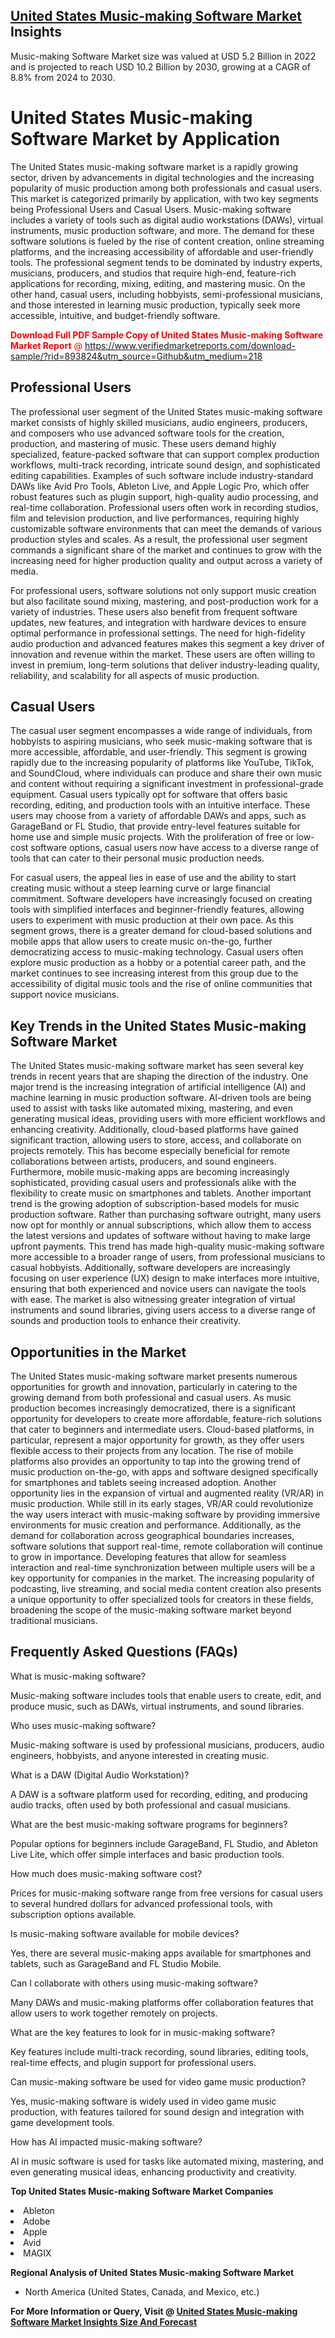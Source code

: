 <h2><a href="https://www.verifiedmarketreports.com/download-sample/?rid=893824&amp;utm_source=Github&amp;utm_medium=218" target="_blank">United States Music-making Software Market</a> Insights</h2><p>Music-making Software Market size was valued at USD 5.2 Billion in 2022 and is projected to reach USD 10.2 Billion by 2030, growing at a CAGR of 8.8% from 2024 to 2030.</p><p><h1>United States Music-making Software Market by Application</h1> <p>The United States music-making software market is a rapidly growing sector, driven by advancements in digital technologies and the increasing popularity of music production among both professionals and casual users. This market is categorized primarily by application, with two key segments being Professional Users and Casual Users. Music-making software includes a variety of tools such as digital audio workstations (DAWs), virtual instruments, music production software, and more. The demand for these software solutions is fueled by the rise of content creation, online streaming platforms, and the increasing accessibility of affordable and user-friendly tools. The professional segment tends to be dominated by industry experts, musicians, producers, and studios that require high-end, feature-rich applications for recording, mixing, editing, and mastering music. On the other hand, casual users, including hobbyists, semi-professional musicians, and those interested in learning music production, typically seek more accessible, intuitive, and budget-friendly software. <p><span class=""><span style="color: #ff0000;"><strong>Download Full PDF Sample Copy of United States Music-making Software Market Report</strong> @ </span><a href="https://www.verifiedmarketreports.com/download-sample/?rid=893824&amp;utm_source=Github&amp;utm_medium=218" target="_blank">https://www.verifiedmarketreports.com/download-sample/?rid=893824&amp;utm_source=Github&amp;utm_medium=218</a></span></p></p> <h2>Professional Users</h2> <p>The professional user segment of the United States music-making software market consists of highly skilled musicians, audio engineers, producers, and composers who use advanced software tools for the creation, production, and mastering of music. These users demand highly specialized, feature-packed software that can support complex production workflows, multi-track recording, intricate sound design, and sophisticated editing capabilities. Examples of such software include industry-standard DAWs like Avid Pro Tools, Ableton Live, and Apple Logic Pro, which offer robust features such as plugin support, high-quality audio processing, and real-time collaboration. Professional users often work in recording studios, film and television production, and live performances, requiring highly customizable software environments that can meet the demands of various production styles and scales. As a result, the professional user segment commands a significant share of the market and continues to grow with the increasing need for higher production quality and output across a variety of media. <p>For professional users, software solutions not only support music creation but also facilitate sound mixing, mastering, and post-production work for a variety of industries. These users also benefit from frequent software updates, new features, and integration with hardware devices to ensure optimal performance in professional settings. The need for high-fidelity audio production and advanced features makes this segment a key driver of innovation and revenue within the market. These users are often willing to invest in premium, long-term solutions that deliver industry-leading quality, reliability, and scalability for all aspects of music production.</p> <h2>Casual Users</h2> <p>The casual user segment encompasses a wide range of individuals, from hobbyists to aspiring musicians, who seek music-making software that is more accessible, affordable, and user-friendly. This segment is growing rapidly due to the increasing popularity of platforms like YouTube, TikTok, and SoundCloud, where individuals can produce and share their own music and content without requiring a significant investment in professional-grade equipment. Casual users typically opt for software that offers basic recording, editing, and production tools with an intuitive interface. These users may choose from a variety of affordable DAWs and apps, such as GarageBand or FL Studio, that provide entry-level features suitable for home use and simple music projects. With the proliferation of free or low-cost software options, casual users now have access to a diverse range of tools that can cater to their personal music production needs. <p>For casual users, the appeal lies in ease of use and the ability to start creating music without a steep learning curve or large financial commitment. Software developers have increasingly focused on creating tools with simplified interfaces and beginner-friendly features, allowing users to experiment with music production at their own pace. As this segment grows, there is a greater demand for cloud-based solutions and mobile apps that allow users to create music on-the-go, further democratizing access to music-making technology. Casual users often explore music production as a hobby or a potential career path, and the market continues to see increasing interest from this group due to the accessibility of digital music tools and the rise of online communities that support novice musicians.</p> <h2>Key Trends in the United States Music-making Software Market</h2> <p>The United States music-making software market has seen several key trends in recent years that are shaping the direction of the industry. One major trend is the increasing integration of artificial intelligence (AI) and machine learning in music production software. AI-driven tools are being used to assist with tasks like automated mixing, mastering, and even generating musical ideas, providing users with more efficient workflows and enhancing creativity. Additionally, cloud-based platforms have gained significant traction, allowing users to store, access, and collaborate on projects remotely. This has become especially beneficial for remote collaborations between artists, producers, and sound engineers. Furthermore, mobile music-making apps are becoming increasingly sophisticated, providing casual users and professionals alike with the flexibility to create music on smartphones and tablets. Another important trend is the growing adoption of subscription-based models for music production software. Rather than purchasing software outright, many users now opt for monthly or annual subscriptions, which allow them to access the latest versions and updates of software without having to make large upfront payments. This trend has made high-quality music-making software more accessible to a broader range of users, from professional musicians to casual hobbyists. Additionally, software developers are increasingly focusing on user experience (UX) design to make interfaces more intuitive, ensuring that both experienced and novice users can navigate the tools with ease. The market is also witnessing greater integration of virtual instruments and sound libraries, giving users access to a diverse range of sounds and production tools to enhance their creativity.</p> <h2>Opportunities in the Market</h2> <p>The United States music-making software market presents numerous opportunities for growth and innovation, particularly in catering to the growing demand from both professional and casual users. As music production becomes increasingly democratized, there is a significant opportunity for developers to create more affordable, feature-rich solutions that cater to beginners and intermediate users. Cloud-based platforms, in particular, represent a major opportunity for growth, as they offer users flexible access to their projects from any location. The rise of mobile platforms also provides an opportunity to tap into the growing trend of music production on-the-go, with apps and software designed specifically for smartphones and tablets seeing increased adoption. Another opportunity lies in the expansion of virtual and augmented reality (VR/AR) in music production. While still in its early stages, VR/AR could revolutionize the way users interact with music-making software by providing immersive environments for music creation and performance. Additionally, as the demand for collaboration across geographical boundaries increases, software solutions that support real-time, remote collaboration will continue to grow in importance. Developing features that allow for seamless interaction and real-time synchronization between multiple users will be a key opportunity for companies in the market. The increasing popularity of podcasting, live streaming, and social media content creation also presents a unique opportunity to offer specialized tools for creators in these fields, broadening the scope of the music-making software market beyond traditional musicians.</p> <h2>Frequently Asked Questions (FAQs)</h2> <p>What is music-making software?</p> <p>Music-making software includes tools that enable users to create, edit, and produce music, such as DAWs, virtual instruments, and sound libraries.</p> <p>Who uses music-making software?</p> <p>Music-making software is used by professional musicians, producers, audio engineers, hobbyists, and anyone interested in creating music.</p> <p>What is a DAW (Digital Audio Workstation)?</p> <p>A DAW is a software platform used for recording, editing, and producing audio tracks, often used by both professional and casual musicians.</p> <p>What are the best music-making software programs for beginners?</p> <p>Popular options for beginners include GarageBand, FL Studio, and Ableton Live Lite, which offer simple interfaces and basic production tools.</p> <p>How much does music-making software cost?</p> <p>Prices for music-making software range from free versions for casual users to several hundred dollars for advanced professional tools, with subscription options available.</p> <p>Is music-making software available for mobile devices?</p> <p>Yes, there are several music-making apps available for smartphones and tablets, such as GarageBand and FL Studio Mobile.</p> <p>Can I collaborate with others using music-making software?</p> <p>Many DAWs and music-making platforms offer collaboration features that allow users to work together remotely on projects.</p> <p>What are the key features to look for in music-making software?</p> <p>Key features include multi-track recording, sound libraries, editing tools, real-time effects, and plugin support for professional users.</p> <p>Can music-making software be used for video game music production?</p> <p>Yes, music-making software is widely used in video game music production, with features tailored for sound design and integration with game development tools.</p> <p>How has AI impacted music-making software?</p> <p>AI in music software is used for tasks like automated mixing, mastering, and even generating musical ideas, enhancing productivity and creativity.</p> </p><p><strong>Top United States Music-making Software Market Companies</strong></p><div data-test-id=""><p><li>Ableton</li><li> Adobe</li><li> Apple</li><li> Avid</li><li> MAGIX</li></p><div><strong>Regional Analysis of&nbsp;United States Music-making Software Market</strong></div><ul><li dir="ltr"><p dir="ltr">North America&nbsp;(United States, Canada, and Mexico, etc.)</p></li></ul><p><strong>For More Information or Query, Visit @&nbsp;</strong><strong><a href="https://www.verifiedmarketreports.com/product/music-making-software-market/?utm_source=Github&amp;utm_medium=218" target="_blank">United States Music-making Software Market Insights Size And Forecast</a></strong></p></div>
